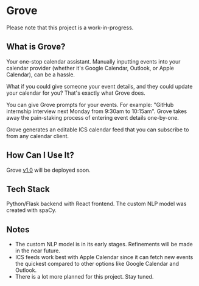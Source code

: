 # Grove

Please note that this project is a work-in-progress.

## What is Grove?
Your one-stop calendar assistant. Manually inputting events into your calendar provider (whether it's Google Calendar, Outlook, or Apple Calendar), can be a hassle.

What if you could give someone your event details, and they could update your calendar for you? That's exactly what Grove does.

You can give Grove prompts for your events. For example: "GitHub internship interview next Monday from 9:30am to 10:15am". Grove takes away the pain-staking process of entering event details one-by-one.

Grove generates an editable ICS calendar feed that you can subscribe to from any calendar client.

## How Can I Use It?
Grove [v1.0](https://github.com/granganantjyot/grove/tree/v1.0) will be deployed soon.

## Tech Stack
Python/Flask backend with React frontend. The custom NLP model was created with spaCy.

## Notes
- The custom NLP model is in its early stages. Refinements will be made in the near future.
- ICS feeds work best with Apple Calendar since it can fetch new events the quickest compared to other options like Google Calendar and Outlook.
- There is a lot more planned for this project. Stay tuned.